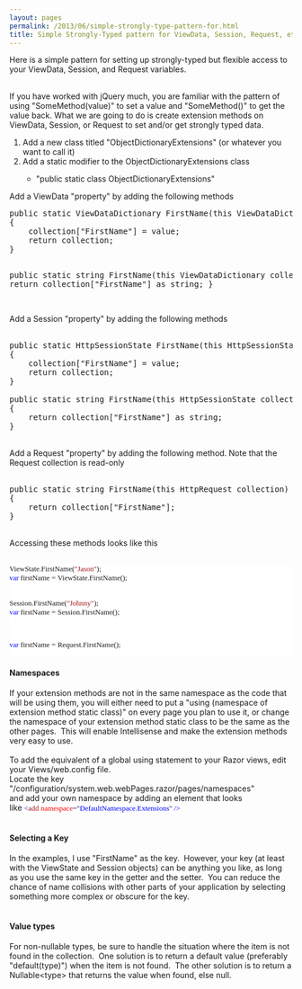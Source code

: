 ```yaml
---
layout: pages
permalink: /2013/06/simple-strongly-type-pattern-for.html
title: Simple Strongly-Typed pattern for ViewData, Session, Request, etc
---
```

Here is a simple pattern for setting up strongly-typed but flexible access to your ViewData, Session, and Request variables.<br />
<div>
<br />
If you have worked with jQuery much, you are familiar with the pattern of using "SomeMethod(value)" to set a value and "SomeMethod()" to get the value back. What we are going to do is create extension methods on ViewData, Session, or Request to set and/or get strongly typed data.</div>
<ol>
<li>Add a new class titled "ObjectDictionaryExtensions" (or whatever you want to call it)&nbsp;</li>
<li>Add a static modifier to the ObjectDictionaryExtensions class</li>
<ul>
<li>"public static class ObjectDictionaryExtensions"</li>
</ul>
</ol>
Add a ViewData "property" by adding the following methods<br />
<ol>
</ol>
<pre>public static ViewDataDictionary FirstName(this ViewDataDictionary collection, string value)
{
    collection["FirstName"] = value;
    return collection;
}

public static string FirstName(this ViewDataDictionary collection)
{
    return collection["FirstName"] as string;
}
</pre>
<br />
Add a Session "property" by adding the following methods
<br />
<br />
<pre>public static HttpSessionState FirstName(this HttpSessionState collection, string value)
{
    collection["FirstName"] = value;
    return collection;
}

public static string FirstName(this HttpSessionState collection)
{
    return collection["FirstName"] as string;
}
</pre>
<br />
Add a Request "property" by adding the following method.  Note that the Request collection is read-only
<br />
<br />
<pre>public static string FirstName(this HttpRequest collection)
{
    return collection["FirstName"];
}
</pre>
<br />
Accessing these methods looks like this<br />
<br />
<pre style="background-color: white; background-position: initial initial; background-repeat: initial initial; font-family: Consolas; font-size: 13px;">ViewState.FirstName(<span style="color: #a31515;">"Jason"</span>);
<span style="color: blue;">var</span>&nbsp;firstName&nbsp;=&nbsp;ViewState.FirstName();

Session.FirstName(<span style="color: #a31515;">"Johnny"</span>);
<span style="color: blue;">var</span>&nbsp;firstName&nbsp;=&nbsp;Session.FirstName();

<span style="color: blue;">var</span>&nbsp;firstName&nbsp;=&nbsp;Request.FirstName();</pre>
<h4>
Namespaces</h4>
If your extension methods are not in the same namespace as the code that will be using them, you will either need to put a "using (namespace of extension method static class)" on every page you plan to use it, or change the namespace of your extension method static class to be the same as the other pages. &nbsp;This will enable Intellisense and make the extension methods very easy to use.<br />
<br />
To add the equivalent of a global using statement to your Razor views, edit your Views/web.config file.<br />
Locate the key "/configuration/system.web.webPages.razor/pages/namespaces"<br />
and add your own namespace by adding an element that looks like&nbsp;<span style="color: blue; font-family: Consolas; font-size: 13px;">&lt;</span><span style="color: #a31515; font-family: Consolas; font-size: 13px;">add</span><span style="color: blue; font-family: Consolas; font-size: 13px;">&nbsp;</span><span style="color: red; font-family: Consolas; font-size: 13px;">namespace</span><span style="color: blue; font-family: Consolas; font-size: 13px;">=</span><span style="background-color: white; font-family: Consolas; font-size: 13px;">"</span><span style="color: blue; font-family: Consolas; font-size: 13px;">DefaultNamespace.Extensions</span><span style="background-color: white; font-family: Consolas; font-size: 13px;">"</span><span style="color: blue; font-family: Consolas; font-size: 13px;">&nbsp;/&gt;</span><br />
<br />
<h4>
Selecting a Key</h4>
In the examples, I use "FirstName" as the key. &nbsp;However, your key (at least with the ViewState and Session objects) can be anything you like, as long as you use the same key in the getter and the setter. &nbsp;You can reduce the chance of name collisions with other parts of your application by selecting something more complex or obscure for the key.<br />
<br />
<h4>
Value types</h4>
For non-nullable types, be sure to handle the situation where the item is not found in the collection. &nbsp;One solution is to return a default value (preferably "default(type)") when the item is not found. &nbsp;The other solution is to return a Nullable&lt;type&gt; that returns the value when found, else null.<br />
<br />
